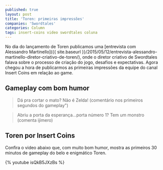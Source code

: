 ```yaml
---
published: true
layout: post
title: 'Toren: primeiras impressões'
companies: 'Swordtales'
categories: Column
tags: insert-coins video swordtales coluna
---
```



No dia do lançamento de Toren publicamos uma [entrevista com Alessandro Martinello]({{ site.baseurl }}/2015/05/12/entrevista-alessandro-martinello-diretor-criativo-de-toren/), onde o diretor criativo de Swordtales falava sobre o processo de criação do jogo, desafios e expectativas. Agora chegou a hora de publicarmos as primeiras impressões da equipe do canal Insert Coins em relação ao game.

## Gameplay com bom humor


> Dá pra cortar o mato? Não é Zelda! (comentário nos primeiros segundos do gameplay")

> Abriu a porta da esperança...porta número 1? Tem um monstro (comenta ijimero)

## Toren por Insert Coins
Confira o video abaixo que, com muito bom humor, mostra as primeiros 30 minutos de gameplay do belo e enigmático Toren.

{% youtube isQkB5JXzBs %}

